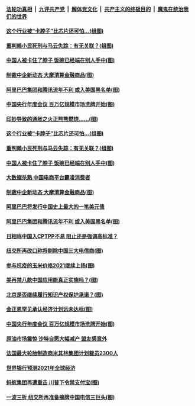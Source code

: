 

####  [法轮功真相](../../../../basic/blob/master/README.md?t=01081431) &nbsp;|&nbsp; [九评共产党](../../../../9ping.md/blob/master/README.md?t=01081431) &nbsp;|&nbsp; [解体党文化](../../../../jtdwh.md/blob/master/README.md?t=01081431)  &nbsp;|&nbsp; [共产主义的终极目的](../../../../gczydzjmd.md/blob/master/README.md?t=01081431) &nbsp;|&nbsp; [魔鬼在统治我们的世界](../../../../mgztzwmdsj.md/blob/master/README.md?t=01081431) 

#### [这个行业被“卡脖子”比芯片还可怕…(组图)](../pages/p5/958431.md?t=01081431) 

#### [重判赖小民死刑与马云失踪：有无关联？(组图)](../pages/p5/958425.md?t=01081431) 

#### [中国人被卡住了脖子 饭碗已经端在别人手中(图)](../pages/p5/958400.md?t=01081431) 

#### [制裁中企新动态 大摩清算金融商品(图)](../pages/p5/958391.md?t=01081431) 

#### [阿里巴巴集团和腾讯流年不利 或入美国黑名单(图)](../pages/p5/958379.md?t=01081431) 

#### [中国央行年度会议 百万亿规模市场洗牌开始(图)](../pages/p5/958286.md?t=01081431) 

#### [印钞导致的通胀之火正熊熊燃烧……(图)](../pages/p5/958419.md?t=01081431) 

#### [这个行业被“卡脖子”比芯片还可怕…(组图)](../pages/p5/958431.md?t=01081431) 

#### [重判赖小民死刑与马云失踪：有无关联？(组图)](../pages/p5/958425.md?t=01081431) 

#### [中国人被卡住了脖子 饭碗已经端在别人手中(图)](../pages/p5/958400.md?t=01081431) 

#### [大数据杀熟 中国电商平台霸凌消费者](../pages/p5/958398.md?t=01081431) 

#### [制裁中企新动态 大摩清算金融商品(图)](../pages/p5/958391.md?t=01081431) 

#### [阿里巴巴将发行中国史上最大的一笔美元债](../pages/p5/958382.md?t=01081431) 

#### [阿里巴巴集团和腾讯流年不利 或入美国黑名单(图)](../pages/p5/958379.md?t=01081431) 

#### [日相称中国入CPTPP不易 阻止还是强调高标准？](../pages/p5/958361.md?t=01081431) 

#### [纽交所再改口称将剔除中国三大电信商(图)](../pages/p5/958311.md?t=01081431) 

#### [参与抗疫的玉米价格2021继续上扬(图)](../pages/p5/958307.md?t=01081431) 

#### [美再禁八款中国应用能真正实施吗？(图)](../pages/p5/958302.md?t=01081431) 

#### [北京是否继续履行知识产权保护承诺？(图)](../pages/p5/958296.md?t=01081431) 

#### [金正恩罕见承认经济计划远未达标(图)](../pages/p5/958295.md?t=01081431) 

#### [中国央行年度会议 百万亿规模市场洗牌开始(图)](../pages/p5/958286.md?t=01081431) 

#### [原油市场震惊 沙特自愿大幅减产 盟友感意外](../pages/p5/958273.md?t=01081431) 

#### [法国最大轮胎制造商米其林集团计划裁员2300人](../pages/p5/958271.md?t=01081431) 

#### [世界银行预测2021年全球经济](../pages/p5/958270.md?t=01081431) 

#### [蚂蚁集团再遭重击 川普下令禁支付宝(图)](../pages/p5/958260.md?t=01081431) 

#### [一波三折 纽交所再准备摘牌中国电信三巨头(图)](../pages/p5/958249.md?t=01081431) 

